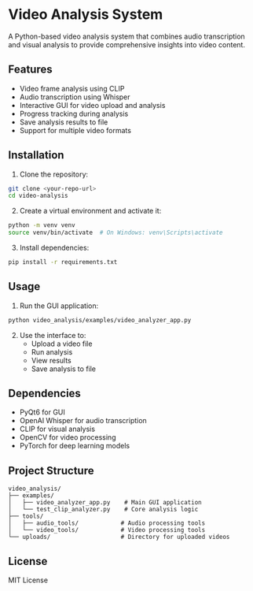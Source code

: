# Video Analysis System

A Python-based video analysis system that combines audio transcription and visual analysis to provide comprehensive insights into video content.

## Features

- Video frame analysis using CLIP
- Audio transcription using Whisper
- Interactive GUI for video upload and analysis
- Progress tracking during analysis
- Save analysis results to file
- Support for multiple video formats

## Installation

1. Clone the repository:
```bash
git clone <your-repo-url>
cd video-analysis
```

2. Create a virtual environment and activate it:
```bash
python -m venv venv
source venv/bin/activate  # On Windows: venv\Scripts\activate
```

3. Install dependencies:
```bash
pip install -r requirements.txt
```

## Usage

1. Run the GUI application:
```bash
python video_analysis/examples/video_analyzer_app.py
```

2. Use the interface to:
   - Upload a video file
   - Run analysis
   - View results
   - Save analysis to file

## Dependencies

- PyQt6 for GUI
- OpenAI Whisper for audio transcription
- CLIP for visual analysis
- OpenCV for video processing
- PyTorch for deep learning models

## Project Structure

```
video_analysis/
├── examples/
│   ├── video_analyzer_app.py    # Main GUI application
│   └── test_clip_analyzer.py    # Core analysis logic
├── tools/
│   ├── audio_tools/            # Audio processing tools
│   └── video_tools/            # Video processing tools
└── uploads/                    # Directory for uploaded videos
```

## License

MIT License

